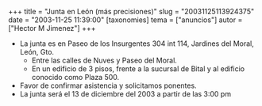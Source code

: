 +++
title = "Junta en León (más precisiones)"
slug = "20031125113924375"
date = "2003-11-25 11:39:00"
[taxonomies]
tema = ["anuncios"]
autor = ["Hector M Jimenez"]
+++

-   La junta es en Paseo de los Insurgentes 304 int 114, Jardines del
    Moral, León, Gto.
    -   Entre las calles de Nuves y Paseo del Moral.
    -   En un edificio de 3 pisos, frente a la sucursal de Bital y al
        edificio conocido como Plaza 500.
-   Favor de confirmar asistencia y solicitamos ponentes.
-   La junta será el 13 de diciembre del 2003 a partir de las 3:00 pm

